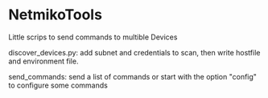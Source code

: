 # NetmikoTools
Little scrips to send commands to multible Devices

discover_devices.py: add subnet and credentials to scan, then write hostfile and environment file.

send_commands: send a list of commands or start with the option "config" to configure some commands

